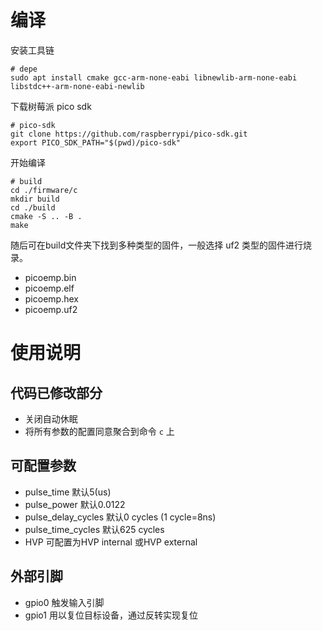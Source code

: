 
# 编译

安装工具链
```shell
# depe
sudo apt install cmake gcc-arm-none-eabi libnewlib-arm-none-eabi libstdc++-arm-none-eabi-newlib
```

下载树莓派 pico sdk
```shell
# pico-sdk
git clone https://github.com/raspberrypi/pico-sdk.git
export PICO_SDK_PATH="$(pwd)/pico-sdk"
```

开始编译
```shell
# build
cd ./firmware/c
mkdir build
cd ./build
cmake -S .. -B .
make
```

随后可在build文件夹下找到多种类型的固件，一般选择 uf2 类型的固件进行烧录。
- picoemp.bin
- picoemp.elf
- picoemp.hex
- picoemp.uf2


# 使用说明

## 代码已修改部分
- 关闭自动休眠
- 将所有参数的配置同意聚合到命令 `c` 上

## 可配置参数

- pulse_time 默认5(us)
- pulse_power 默认0.0122
- pulse_delay_cycles 默认0 cycles (1 cycle=8ns)
- pulse_time_cycles 默认625 cycles
- HVP 可配置为HVP internal 或HVP external


## 外部引脚
- gpio0 触发输入引脚
- gpio1 用以复位目标设备，通过反转实现复位

